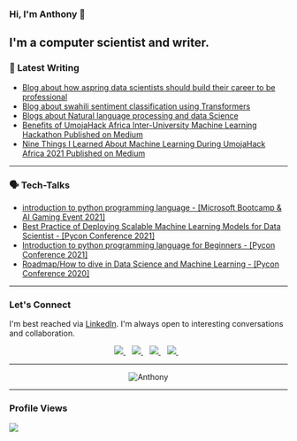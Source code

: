 ### Hi, I'm Anthony 👋

I'm a computer scientist and writer. 
---
 ### 📝 Latest Writing
 * [Blog about how aspring data scientists should build their career to be professional](https://blog.neurotech.africa/words-to-aspiring-data-scientists/)
 * [Blog about swahili sentiment classification using Transformers](https://blog.neurotech.africa/swahili-text-classification-using-transformers/)
 * [Blogs about Natural language processing and  data Science ](https://blog.neurotech.africa/author/anthony/)
 * [Benefits of UmojaHack Africa Inter-University Machine Learning Hackathon Published on Medium](https://zindi.medium.com/2021-winner-tony-mipawa-shares-why-you-should-join-zindi-for-umojahack-africa-2022-africas-8dc65792e743)
 * [Nine Things I Learned About Machine Learning During UmojaHack Africa 2021 Published on Medium](https://hilanth7.medium.com/nine-things-i-learned-about-machine-learning-during-umojahack-africa-2021-8f6a4a2db16a)

---
 ### 🗣️ Tech-Talks
 * [introduction to python programming language - [Microsoft Bootcamp & AI Gaming Event 2021]](https://www.youtube.com/watch?v=CWFdxFhDJj4)
 * [Best Practice of Deploying Scalable Machine Learning Models for Data Scientist - [Pycon Conference 2021]]()
 *  [Introduction to python programming language for Beginners  - [Pycon Conference 2021]](https://www.youtube.com/watch?v=B685dyLdi8o&t=2376s)
 *  [Roadmap/How to dive in Data Science and Machine Learning   - [Pycon Conference 2020]](https://www.youtube.com/watch?v=7UetFzXu0hU)

 ---
  ### Let's Connect

  I'm best reached via [LinkedIn](https://www.linkedin.com/in/anthonymipawa/). I'm always open to interesting conversations and collaboration.

<p align='center'>
<a href="https://twitter.com/LoytTony">
  <img src="https://img.shields.io/badge/twitter-%231DA1F2.svg?&style=for-the-badge&logo=twitter&logoColor=white" />
</a>&nbsp;&nbsp;
<a href="mailto:hilanth7@gmail.com">
  <img src="https://img.shields.io/badge/email-%23D14836.svg?&style=for-the-badge&logo=gmail&logoColor=white" />
</a>&nbsp;&nbsp;
  <a href="https://www.linkedin.com/in/anthonymipawa/">
  <img src="https://img.shields.io/badge/linkedin-%230077B5.svg?&style=for-the-badge&logo=linkedin&logoColor=white" />
</a>&nbsp;&nbsp;
  <a href="https://medium.com/@mipawa">                                                                               
<img src="https://img.shields.io/badge/Medium-12100E?style=for-the-badge&logo=medium&logoColor=white" />
</a>&nbsp;&nbsp;

---
<p align="center"> <img src="https://github-readme-stats.vercel.app/api?username=Tonyloyt&count_private=true&show_icons=true&theme=noctis_minimus&hide_border=true" alt="Anthony" />

---
### Profile Views

![](https://komarev.com/ghpvc/?username=Tonyloyt&color=dc143c)
